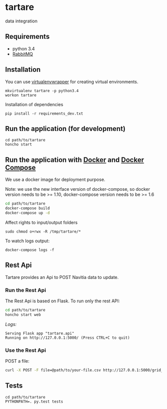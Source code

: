 # tartare
data integration

## Requirements
- python 3.4
- [RabbitMQ](https://www.rabbitmq.com/)

## Installation

You can use [virtualenvwrapper](https://virtualenvwrapper.readthedocs.io/en/latest/) for creating virtual environments.

```
mkvirtualenv tartare -p python3.4
workon tartare
```

Installation of dependencies
```
pip install -r requirements_dev.txt
```

## Run the application (for development)
```
cd path/to/tartare
honcho start
```

## Run the application with [Docker](https://www.docker.com/) and [Docker Compose](https://docs.docker.com/compose/)

We use a docker image for deployment purpose.

Note: we use the new interface version of docker-compose, so docker version needs to be >= 1.10,
 docker-compose version needs to be >= 1.6
 
``` bash
cd path/to/tartare
docker-compose build
docker-compose up -d
```

Affect rights to input/output folders
```
sudo chmod o+rwx -R /tmp/tartare/*
```

To watch logs output:
 ```
 docker-compose logs -f
 ```

## Rest Api

Tartare provides an Api to POST Navitia data to update.

### Run the Rest Api

The Rest Api is based on Flask. To run only the rest API:

``` bash
cd path/to/tartare
honcho start web
```

*Logs:*

```
Serving Flask app "tartare.api"
Running on http://127.0.0.1:5000/ (Press CTRL+C to quit)
```


### Use the Rest Api

POST a file:

``` bash
curl -X POST -F file=@path/to/your-file.csv http://127.0.0.1:5000/grid_calendar
```

## Tests
```
cd path/to/tartare
PYTHONPATH=. py.test tests
```
